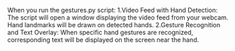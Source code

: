  When you run the  gestures.py script:
 1.Video Feed with Hand Detection:
 The script will open a window displaying the video feed from your  webcam.
 Hand landmarks will be drawn on detected hands.
 2.Gesture Recognition and Text Overlay:
 When specific hand gestures are recognized, corresponding text will be  displayed on the screen near the hand.
